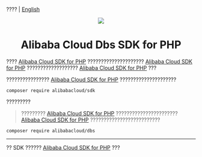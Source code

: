 ???? | [English](./README-EN.md)

<p align="center">
<a href=" https://www.aliyun.com"><img src="https://aliyunsdk-pages.alicdn.com/icons/Aliyun.svg"></a>
</p>

<h1 align="center">Alibaba Cloud Dbs SDK for PHP</h1>

???? [Alibaba Cloud SDK for PHP][sdk] ????????????????????? [Alibaba Cloud SDK for PHP][sdk] ??????????????????? [Alibaba Cloud SDK for PHP][sdk] ???

???????????????? [Alibaba Cloud SDK for PHP][sdk] ?????????????????????
```
composer require alibabacloud/sdk
```

?????????
> ????????? [Alibaba Cloud SDK for PHP][sdk] ??????????????????????? [Alibaba Cloud SDK for PHP][sdk] ??????????????????????????
```
composer require alibabacloud/dbs
```

***
?? SDK ?????? [Alibaba Cloud SDK for PHP][sdk] ???

[sdk]: https://github.com/aliyun/openapi-sdk-php
